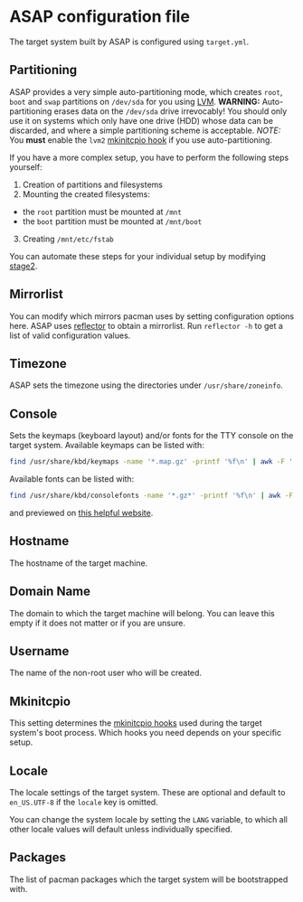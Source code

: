 # ASAP configuration file

The target system built by ASAP is configured using `target.yml`.

## Partitioning

ASAP provides a very simple auto-partitioning mode, which creates `root`, `boot` and `swap` partitions on `/dev/sda` for you using [LVM](https://wiki.archlinux.org/title/LVM).
**WARNING:** Auto-partitioning erases data on the `/dev/sda` drive irrevocably!
You should only use it on systems which only have one drive (HDD) whose data can be discarded, and where a simple partitioning scheme is acceptable.
*NOTE:* You **must** enable the `lvm2` [mkinitcpio hook](#mkinitcpio) if you use auto-partitioning.

If you have a more complex setup, you have to perform the following steps yourself:

1. Creation of partitions and filesystems
2. Mounting the created filesystems:
  - the `root` partition must be mounted at `/mnt`
  - the `boot` partition must be mounted at `/mnt/boot`
3. Creating `/mnt/etc/fstab`

You can automate these steps for your individual setup by modifying [stage2](/profile/airootfs/usr/local/lib/asap/stages/stage2.py).

## Mirrorlist

You can modify which mirrors pacman uses by setting configuration options here.
ASAP uses [reflector](https://wiki.archlinux.org/title/Reflector) to obtain a mirrorlist.
Run `reflector -h` to get a list of valid configuration values.

## Timezone

ASAP sets the timezone using the directories under `/usr/share/zoneinfo`.

## Console

Sets the keymaps (keyboard layout) and/or fonts for the TTY console on the target system.
Available keymaps can be listed with:

```sh
find /usr/share/kbd/keymaps -name '*.map.gz' -printf '%f\n' | awk -F '.' '{print $1}' | sort | less
```

Available fonts can be listed with:

```sh
find /usr/share/kbd/consolefonts -name '*.gz*' -printf '%f\n' | awk -F '.' '{print $1}' | sort | less
```

and previewed on [this helpful website](https://adeverteuil.github.io/linux-console-fonts-screenshots/).

## Hostname

The hostname of the target machine.

## Domain Name

The domain to which the target machine will belong.
You can leave this empty if it does not matter or if you are unsure.

## Username

The name of the non-root user who will be created.

## Mkinitcpio

This setting determines the [mkinitcpio hooks](https://wiki.archlinux.org/title/Mkinitcpio#Common_hooks) used during the target system's boot process.
Which hooks you need depends on your specific setup.

## Locale

The locale settings of the target system. These are optional and default to `en_US.UTF-8` if the `locale` key is omitted.

You can change the system locale by setting the `LANG` variable, to which all other locale values will default unless individually specified.

## Packages

The list of pacman packages which the target system will be bootstrapped with.
